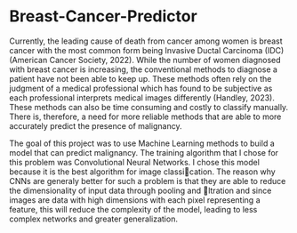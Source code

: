 # Breast-Cancer-Predictor

Currently, the leading cause of death from cancer among women is breast cancer with the most common
form being Invasive Ductal Carcinoma (IDC) (American Cancer Society, 2022). While the number of women
diagnosed with breast cancer is increasing, the conventional methods to diagnose a patient have not been
able to keep up. These methods often rely on the judgment of a medical professional which has found to
be subjective as each professional interprets medical images differently (Handley, 2023). These methods can
also be time consuming and costly to classify manually. There is, therefore, a need for more reliable methods
that are able to more accurately predict the presence of malignancy.

The goal of this project was to use Machine Learning methods to build a model that can predict
malignancy. The training algorithm that I chose for this problem was Convolutional Neural Networks.
I chose this model because it is the best algorithm for image classication. The reason why CNNs are
generaly better for such a problem is that they are able to reduce the dimensionality of input data through
pooling and ltration and since images are data with high dimensions with each pixel representing a feature,
this will reduce the complexity of the model, leading to less complex networks and greater generalization.




